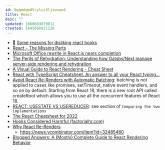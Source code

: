 ```yaml
---
id: 0gqmdqmd5rylcs3ljzwsww4
title: React
desc: ""
updated: 1660693079612
created: 1645666821126
---
```


- 🌠 [Some reasons for disliking react hooks](https://blog.bitsrc.io/some-reasons-for-disliking-react-hooks-80f1e18eb9b3)
- [React - The Missing Parts](https://acko.net/blog/react-the-missing-parts/)
- [Microsoft Office rewrite in React.js nears completion](https://react-etc.net/entry/microsoft-office-rewrite-to-react-js-nears-completion)
- [The Perils of Rehydration: Understanding how Gatsby/Next manage server-side rendering and rehydration](https://www.joshwcomeau.com/react/the-perils-of-rehydration/)
- [A Visual Guide to React Rendering - Cheat Sheet](https://alexsidorenko.com/blog/react-render-cheat-sheet/)
- [React with TypeScript Cheatsheet. An answer to all your React typing…](https://blog.bitsrc.io/react-with-typescript-cheatsheet-9dd891dc5bfe)
- [Avoid React Re-Renders with Automatic Batching](https://blog.bitsrc.io/avoid-react-re-renders-with-automatic-batching-dc8a76ce6de4): batching is not applied to cases like promises, setTimeout, native event handlers, and so on by default. Starting from React 18, there is a new root API called createRoot which allows you to use all the concurrent features of React 18.
- [REACT: USESTATE VS USEREDUCER](https://tasoskakour.com/blog/react-use-state-vs-use-reducer): see section of `Comparing the two implementations`
- [The React Cheatsheet for 2022](https://www.freecodecamp.org/news/the-react-cheatsheet)
- [Hooks Considered Harmful (factorialhr.com)](https://news.ycombinator.com/item?id=30753127)
- [Why React Re-Renders](https://www.joshwcomeau.com/react/why-react-re-renders/)
  - https://news.ycombinator.com/item?id=32485460
- [Blogged Answers: A (Mostly) Complete Guide to React Rendering Behavior](https://blog.isquaredsoftware.com/2020/05/blogged-answers-a-mostly-complete-guide-to-react-rendering-behavior/)
